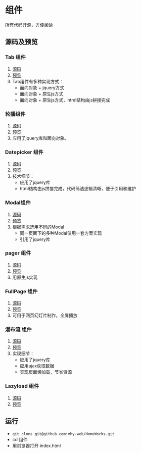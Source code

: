 # 组件

所有代码开源，方便阅读

## 源码及预览

### Tab 组件

1. [源码](https://github.com/mhy-web/HomeWorks/blob/master/%E7%BB%84%E4%BB%B6/tab/js/tab_components.js)
2. [预览](http:mhynet.cn/HomeWorks/组件/tab/index.html)
3. Tab组件有多种实现方式：
    - 面向对象 + jquery方式
    - 面向对象 + 原生js方式
    - 面向对象 + 原生js方式，html结构由js拼接完成

### 轮播组件

1. [源码](https://github.com/mhy-web/HomeWorks/tree/master/%E7%BB%84%E4%BB%B6/carousel/index.html)
2. [预览](https://mhy-web.github.io/HomeWorks/%E7%BB%84%E4%BB%B6/carousel/index.html)
3.  应用了jquery库和面向对象。

### Datepicker 组件

1. [源码](https://github.com/mhy-web/HomeWorks/blob/master/%E7%BB%84%E4%BB%B6/datepicker/js/main.js)
2. [预览](http:mhynet.cn/HomeWorks/组件/datepicker/index.html)
3. 技术细节：
   - 应用了jquery库
   - html结构由js拼接完成，代码简洁逻辑清晰，便于引用和维护

### Modal组件

1. [源码](https://github.com/mhy-web/HomeWorks/blob/master/%E7%BB%84%E4%BB%B6/Modal/js/index.js)
2. [预览](https://mhy-web.github.io/HomeWorks/%E7%BB%84%E4%BB%B6/Modal/index.html)
3. 根据需求选用不同的Modal
    - 同一页面下的多种Modal仅用一套方案实现
    - 引用了jquery库

### pager 组件

1. [源码](https://github.com/mhy-web/HomeWorks/blob/master/%E7%BB%84%E4%BB%B6/wheels/demos/pager.html)
2. [预览](https://mhy-web.github.io/HomeWorks/%E7%BB%84%E4%BB%B6/wheels/demos/pager.html)
3. 用原生js实现

### FullPage 组件

1. [源码](https://github.com/mhy-web/HomeWorks/blob/master/%E7%BB%84%E4%BB%B6/wheels/demos/fullpage.html)
2. [预览](https://mhy-web.github.io/HomeWorks/%E7%BB%84%E4%BB%B6/wheels/demos/fullpage.html)
3. 可用于网页幻灯片制作，全屏播放

### 瀑布流 组件

1. [源码](https://github.com/mhy-web/HomeWorks/blob/master/%E8%BF%9B%E9%98%B6/task18-waterfull/003.html)
2. [预览](https://mhy-web.github.io/HomeWorks/进阶/task18-waterfull/003.html)
3. 实现细节：
    - 应用了jquery库
    - 应用ajax获取数据
    - 实现页面懒加载，节省资源

### Lazyload 组件

1. [源码](https://github.com/mhy-web/HomeWorks/tree/master/进阶/task16-lazyload/task16-6/demo.js)
2. [预览](https://mhy-web.github.io/HomeWorks/进阶/task16-lazyload/task16-6/index.html)

## 运行

- `git clone git@github.com:mhy-web/HomeWorks.git`
- cd 组件
- 用浏览器打开 index.html
